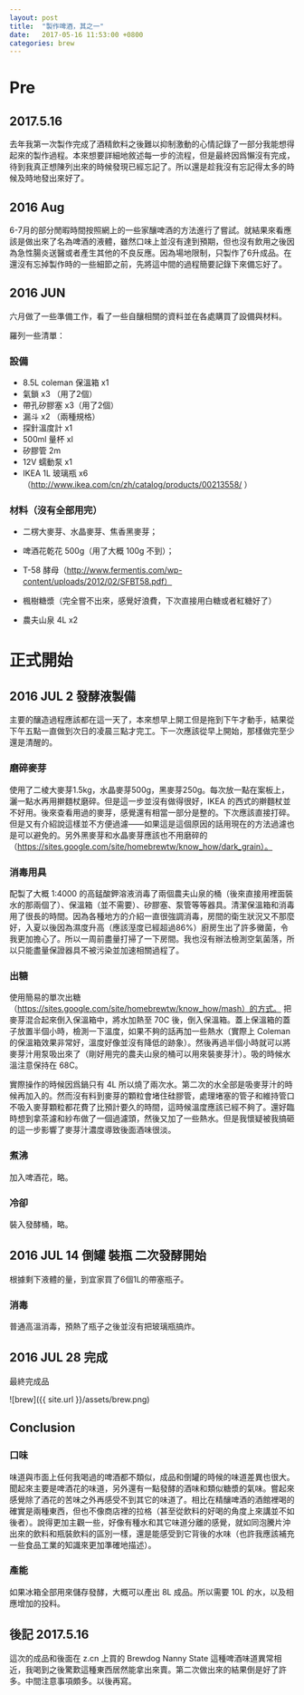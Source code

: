 ```yaml
---
layout: post
title:  "製作啤酒，其之一"
date:   2017-05-16 11:53:00 +0800
categories: brew
---
```

# Pre

## 2017.5.16

去年我第一次製作完成了酒精飲料之後難以抑制激動的心情記錄了一部分我能想得起來的製作過程。本來想要詳細地敘述每一步的流程，但是最終因爲懶沒有完成，待到我真正想陳列出來的時候發現已經忘記了。所以還是趁我沒有忘記得太多的時候及時地發出來好了。

## 2016 Aug

6-7月的部分閒暇時間按照網上的一些家釀啤酒的方法進行了嘗試。就結果來看應該是做出來了名為啤酒的液體，雖然口味上並沒有達到預期，但也沒有飲用之後因為急性腸炎送醫或者產生其他的不良反應。因為場地限制，只製作了6升成品。在還沒有忘掉製作時的一些細節之前，先將這中間的過程簡要記錄下來備忘好了。

## 2016 JUN

六月做了一些準備工作，看了一些自釀相關的資料並在各處購買了設備與材料。

羅列一些清單：

### 設備

* 8.5L coleman 保溫箱 x1
* 氣鎖 x3 （用了2個）
* 帶孔矽膠塞 x3（用了2個）
* 漏斗 x2 （兩種規格）
* 探針溫度計 x1
* 500ml 量杯 xl
* 矽膠管 2m
* 12V 蠕動泵 x1
* IKEA 1L 玻璃瓶 x6 （http://www.ikea.com/cn/zh/catalog/products/00213558/ ）

### 材料（沒有全部用完）

* 二楞大麥芽、水晶麥芽、焦香黑麥芽；

* 啤酒花乾花 500g（用了大概 100g 不到）；

* T-58 酵母（http://www.fermentis.com/wp-content/uploads/2012/02/SFBT58.pdf）

* 楓樹糖漿（完全嘗不出來，感覺好浪費，下次直接用白糖或者紅糖好了）

* 農夫山泉 4L x2

# 正式開始

## 2016 JUL 2 發酵液製備

主要的釀造過程應該都在這一天了，本來想早上開工但是拖到下午才動手，結果從下午五點一直做到次日的凌晨三點才完工。下一次應該從早上開始，那樣做完至少還是清醒的。

### 磨碎麥芽

使用了二棱大麥芽1.5kg，水晶麥芽500g，黑麥芽250g。每次放一點在案板上，灑一點水再用擀麵杖磨碎。但是這一步並沒有做得很好，IKEA 的西式的擀麵杖並不好用。後來查看用過的麥芽，感覺還有相當一部分是整的。下次應該直接打碎。但是又有介紹說這樣並不方便過濾——如果這是這個原因的話用現在的方法過濾也是可以避免的。另外黑麥芽和水晶麥芽應該也不用磨碎的（https://sites.google.com/site/homebrewtw/know_how/dark_grain）。

### 消毒用具

配製了大概 1:4000 的高錳酸鉀溶液消毒了兩個農夫山泉的桶（後來直接用裡面裝水的那兩個了）、保溫箱（並不需要）、矽膠塞、泵管等等器具。清潔保溫箱和消毒用了很長的時間。因為各種地方的介紹一直很強調消毒，房間的衛生狀況又不那麼好，入夏以後因為濕度升高（應該溼度已經超過86%）廚房生出了許多黴菌，令我更加擔心了。所以一周前盡量打掃了一下房間。我也沒有辦法檢測空氣菌落，所以只能盡量保證器具不被污染並加速相關過程了。

### 出糖

使用簡易的單次出糖（https://sites.google.com/site/homebrewtw/know_how/mash）的方式。 
把麥芽混合起來倒入保溫箱中，將水加熱至 70C 後，倒入保溫箱。蓋上保溫箱的蓋子放置半個小時，檢測一下溫度，如果不夠的話再加一些熱水（實際上 Coleman 的保溫箱效果非常好，溫度好像並沒有降低的跡象）。然後再過半個小時就可以將麥芽汁用泵吸出來了（剛好用完的農夫山泉的桶可以用來裝麥芽汁）。吸的時候水溫注意保持在 68C。

實際操作的時候因爲鍋只有 4L 所以燒了兩次水。第二次的水全部是吸麥芽汁的時候再加入的。然而沒有料到麥芽的顆粒會堵住硅膠管，處理堵塞的管子和維持管口不吸入麥芽顆粒都花費了比預計要久的時間，這時候溫度應該已經不夠了。還好臨時想到拿茶濾和紗布做了一個過濾頭，然後又加了一些熱水。但是我懷疑被我搞砸的這一步影響了麥芽汁濃度導致後面酒味很淡。

### 煮沸

加入啤酒花，略。

### 冷卻

裝入發酵桶，略。

## 2016 JUL 14 倒罐 裝瓶 二次發酵開始

根據剩下液體的量，到宜家買了6個1L的帶塞瓶子。

### 消毒

普通高溫消毒，預熱了瓶子之後並沒有把玻璃瓶搞炸。

## 2016 JUL 28 完成

最終完成品

![brew]({{ site.url }}/assets/brew.png)

## Conclusion

### 口味

味道與市面上任何我喝過的啤酒都不類似，成品和倒罐的時候的味道差異也很大。聞起來主要是啤酒花的味道，另外還有一點發酵的酒味和類似糖漿的氣味。嘗起來感覺除了酒花的苦味之外再感受不到其它的味道了。相比在精釀啤酒的酒館裡喝的確實是兩種東西，但也不像商店裡的拉格（甚至從飲料的好喝的角度上來講並不如後者）。說得更加主觀一些，好像有種水和其它味道分離的感覺，就如同泡騰片沖出來的飲料和瓶裝飲料的區別一樣，還是能感受到它背後的水味（也許我應該補充一些食品工業的知識來更加準確地描述）。

### 產能

如果冰箱全部用來儲存發酵，大概可以產出 8L 成品。所以需要 10L 的水，以及相應增加的投料。

## 後記 2017.5.16

這次的成品和後面在 z.cn 上買的 Brewdog Nanny State 
這種啤酒味道異常相近，我喝到之後驚歎這種東西居然能拿出來賣。第二次做出來的結果倒是好了許多。中間注意事項頗多。以後再寫。